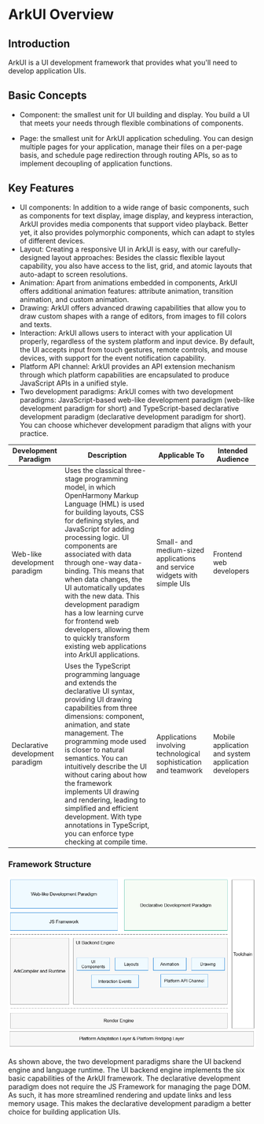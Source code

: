 # ArkUI Overview


## Introduction

ArkUI is a UI development framework that provides what you'll need to develop application UIs.


## Basic Concepts

- Component: the smallest unit for UI building and display. You build a UI that meets your needs through flexible combinations of components.

- Page: the smallest unit for ArkUI application scheduling. You can design multiple pages for your application, manage their files on a per-page basis, and schedule page redirection through routing APIs, so as to implement decoupling of application functions.


## Key Features

- UI components: In addition to a wide range of basic components, such as components for text display, image display, and keypress interaction, ArkUI provides media components that support video playback. Better yet, it also provides polymorphic components, which can adapt to styles of different devices.
- Layout: Creating a responsive UI in ArkUI is easy, with our carefully-designed layout approaches: Besides the classic flexible layout capability, you also have access to the list, grid, and atomic layouts that auto-adapt to screen resolutions.
- Animation: Apart from animations embedded in components, ArkUI offers additional animation features: attribute animation, transition animation, and custom animation.
- Drawing: ArkUI offers advanced drawing capabilities that allow you to draw custom shapes with a range of editors, from images to fill colors and texts.
- Interaction: ArkUI allows users to interact with your application UI properly, regardless of the system platform and input device. By default, the UI accepts input from touch gestures, remote controls, and mouse devices, with support for the event notification capability.
- Platform API channel: ArkUI provides an API extension mechanism through which platform capabilities are encapsulated to produce JavaScript APIs in a unified style.
- Two development paradigms: ArkUI comes with two development paradigms: JavaScript-based web-like development paradigm (web-like development paradigm for short) and TypeScript-based declarative development paradigm (declarative development paradigm for short). You can choose whichever development paradigm that aligns with your practice.

| Development Paradigm | Description | Applicable To | Intended Audience |
| -------- | -------- | -------- | -------- |
| Web-like development paradigm | Uses the classical three-stage programming model, in which OpenHarmony Markup Language (HML) is used for building layouts, CSS for defining styles, and JavaScript for adding processing logic. UI components are associated with data through one-way data-binding. This means that when data changes, the UI automatically updates with the new data. This development paradigm has a low learning curve for frontend web developers, allowing them to quickly transform existing web applications into ArkUI applications. | Small- and medium-sized applications and service widgets with simple UIs | Frontend web developers |
| Declarative development paradigm | Uses the TypeScript programming language and extends the declarative UI syntax, providing UI drawing capabilities from three dimensions: component, animation, and state management. The programming mode used is closer to natural semantics. You can intuitively describe the UI without caring about how the framework implements UI drawing and rendering, leading to simplified and efficient development. With type annotations in TypeScript, you can enforce type checking at compile time. | Applications involving technological sophistication and teamwork | Mobile application and system application developers |


### Framework Structure

![en-us_image_0000001267647869](figures/en-us_image_0000001267647869.png)

As shown above, the two development paradigms share the UI backend engine and language runtime. The UI backend engine implements the six basic capabilities of the ArkUI framework. The declarative development paradigm does not require the JS Framework for managing the page DOM. As such, it has more streamlined rendering and update links and less memory usage. This makes the declarative development paradigm a better choice for building application UIs.

